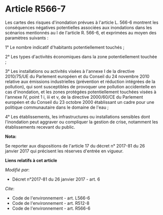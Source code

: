 # Article R566-7

Les cartes des risques d'inondation prévues à l'article L. 566-6 montrent les conséquences négatives potentielles associées
aux inondations dans les scénarios mentionnés au I de l'article R. 566-6, et exprimées au moyen des paramètres suivants :

1° Le nombre indicatif d'habitants potentiellement touchés ;

2° Les types d'activités économiques dans la zone potentiellement touchée ;

3° Les installations ou activités visées à l'annexe I de la directive 2010/75/UE du Parlement européen et du Conseil du 24
novembre 2010 relative aux émissions industrielles (prévention et réduction intégrées de la pollution), qui sont susceptibles
de provoquer une pollution accidentelle en cas d'inondation, et les zones protégées potentiellement touchées visées à
l'annexe IV, point 1 i, iii et v, de la directive 2000/60/CE du Parlement européen et du Conseil du 23 octobre 2000
établissant un cadre pour une politique communautaire dans le domaine de l'eau ;

4° Les établissements, les infrastructures ou installations sensibles dont l'inondation peut aggraver ou compliquer la
gestion de crise, notamment les établissements recevant du public.

**Nota:**

Se reporter aux dispositions de l'article 17 du décret n° 2017-81 du 26 janvier 2017 qui précisent les réserves d'entrée en
vigueur.

**Liens relatifs à cet article**

_Modifié par_:

  - Décret n°2017-81 du 26 janvier 2017 - art. 6

_Cite_:

  - Code de l'environnement - art. L566-6
  - Code de l'environnement - art. R512-8
  - Code de l'environnement - art. R566-6
